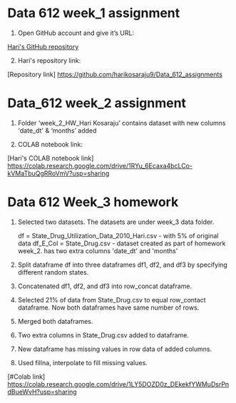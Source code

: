 # Data 612 week_1 assignment

1.	Open GitHub account and give it’s URL:

[Hari's GitHub repository](https://github.com/harikosaraju9)

2. Hari's repository link:

[Repository link] https://github.com/harikosaraju9/Data_612_assignments

# Data_612 week_2 assignment

1. Folder ‘week_2_HW_Hari Kosaraju’ contains dataset with new columns 'date_dt' & ‘months’ added

2. COLAB notebook link:

[Hari's COLAB notebook link] https://colab.research.google.com/drive/1RYu_6Ecaxa4bcLCo-kVMaTbuQgRRoVmV?usp=sharing 

# Data 612 Week_3 homework

1. Selected two datasets. The datasets are under week_3 data folder.

   df = State_Drug_Utilization_Data_2010_Hari.csv - with 5% of original data
   df_E_Col = State_Drug.csv - dataset created as part of homework week_2. has two extra columns 'date_dt' and 'months'
   
2. Split dataframe df into three dataframes df1, df2, and df3 by specifying different random states.

3. Concatenated df1, df2, and df3 into row_concat dataframe.

4. Selected 21% of  data from State_Drug.csv to equal row_contact dataframe. Now both dataframes have same number of rows.

5. Merged both dataframes.

6. Two extra columns in State_Drug.csv added to dataframe. 

7. New dataframe has missing values in row data of added columns.

8. Used fillna, interpolate to fill missing values.

  [#Colab link] https://colab.research.google.com/drive/1LY5DOZD0z_DEkekfYWMuDsrPndBueWvH?usp=sharing

